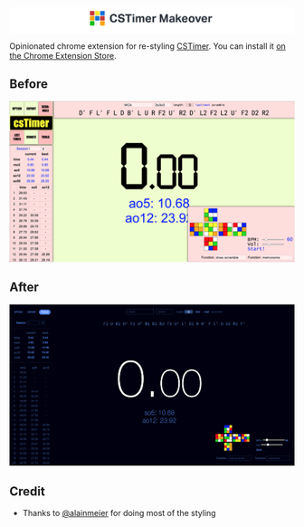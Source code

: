 <p align="center">
  <a href="https://chrome.google.com/webstore/detail/cstimer-makeover/omchdkmkmadmhkaamhpojgldknpihgcg">
    <img src="logo.png" align="center" alt="Logo">
  </a>

  Opinionated chrome extension for re-styling <a href="https://cstimer.net">CSTimer</a>. You can install it <a href="https://chrome.google.com/webstore/detail/cstimer-makeover/omchdkmkmadmhkaamhpojgldknpihgcg">on the Chrome Extension Store</a>.
  <br />
</p>

## Before

[![Before](img/before.png)](https://raw.githubusercontent.com/backus/cstimer-makeover/master/img/before.png)

## After

[![After](img/after.png)](https://raw.githubusercontent.com/backus/cstimer-makeover/master/img/after.png)

## Credit

* Thanks to [@alainmeier](https://github.com/alainmeier) for doing most of the styling
